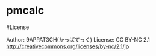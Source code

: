 pmcalc
======

#License

Author: 9APPAT3CH(かっぱてっく)
License: CC BY-NC 2.1 http://creativecommons.org/licenses/by-nc/2.1/jp